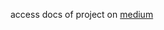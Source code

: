 access docs of project on [medium](https://medium.com/@kojoboakye21/widget-inc-data-analysis-project-in-excel-ff6876dba142)
